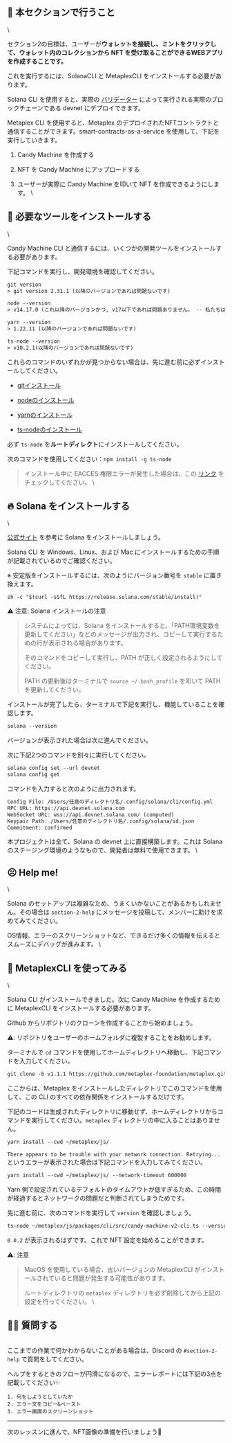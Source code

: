 ## 🦾 本セクションで行うこと
\

セクション2の目標は、ユーザーが**ウォレットを接続し、ミントをクリックして、ウォレット内のコレクションから NFT を受け取ることができるWEBアプリを作成することです。**

これを実行するには、SolanaCLI と MetaplexCLI をインストールする必要があります。

Solana CLI を使用すると、実際の [バリデーター](https://solana.com/validators) によって実行される実際のブロックチェーンである devnet にデプロイできます。

Metaplex CLI を使用すると、Metaplex のデプロイされたNFTコントラクトと通信することができます。smart-contracts-as-a-service を使用して、下記を実行していきます。

1. Candy Machine を作成する

2. NFT を Candy Machine にアップロードする

3. ユーザーが実際に Candy Machine を叩いて NFT を作成できるようにします。
\
## 🤖 必要なツールをインストールする
\

Candy Machine CLI と通信するには、いくつかの開発ツールをインストールする必要があります。

下記コマンドを実行し、開発環境を確認してください。

```txt
git version
> git version 2.31.1 (以降のバージョンであれば問題ないです)

node --version
> v14.17.0 (これ以降のバージョンかつ, v17以下であれば問題ありません。 -- 私たちはnode v16がベストだと思います)

yarn --version
> 1.22.11 (以降のバージョンであれば問題ないです)

ts-node --version
> v10.2.1(以降のバージョンであれば問題ないです)
```

これらのコマンドのいずれかが見つからない場合は、先に進む前に必ずインストールしてください。

- [gitインストール](https://git-scm.com/book/en/v2/Getting-Started-Installing-Git)

- [nodeのインストール](https://nodejs.org/en/download/)

- [yarnのインストール](https://classic.yarnpkg.com/lang/en/docs/install)

- [ts-nodeのインストール](https://www.npmjs.com/package/ts-node#installation)

必ず `ts-node` を**ルートディレクト**にインストールしてください。

次のコマンドを使用してください：`npm install -g ts-node`

>インストール中に EACCES 権限エラーが発生した場合は、この [リンク](https://docs.npmjs.com/resolving-eacces-permissions-errors-when-installing-packages-globally) をチェックしてください。
\
## 🔥 Solana をインストールする
\

[公式サイト](https://docs.solana.com/cli/install-solana-cli-tools#use-solanas-install-tool) を参考に Solana をインストールしましょう。

Solana CLI を Windows、Linux、および Mac にインストールするための手順が記載されているのでご確認ください。

※ 安定版をインストールするには、次のようにバージョン番号を `stable` に置き換えます。

```
sh -c "$(curl -sSfL https://release.solana.com/stable/install)"
```

⚠️ 注意: Solana インストールの注意
> システムによっては、Solana をインストールすると、「PATH環境変数を更新してください」などのメッセージが出力され、コピーして実行するための行が表示される場合があります。
>
>そのコマンドをコピーして実行し、PATH が正しく設定されるようにしてください。
>
>PATH の更新後はターミナルで `source ~/.bash_profile` を叩いて PATH を更新してください。

インストールが完了したら、ターミナルで下記を実行し、機能していることを確認します。

```txt
solana --version
```
バージョンが表示された場合は次に進んでください。

次に下記2つのコマンドを別々に実行してください。

```txt
solana config set --url devnet
solana config get
```

コマンドを入力すると次のように出力されます。

```txt
Config File: /Users/任意のディレクトリ名/.config/solana/cli/config.yml
RPC URL: https://api.devnet.solana.com
WebSocket URL: wss://api.devnet.solana.com/ (computed)
Keypair Path: /Users/任意のディレクトリ名/.config/solana/id.json
Commitment: confirmed
```

本プロジェクトは全て、Solana の devnet 上に直接構築します。これは Solana のステージング環境のようなもので、開発者は無料で使用できます。
\
## ☹️ Help me!
\

Solana のセットアップは複雑なため、うまくいかないことがあるかもしれません。その場合は `section-2-help` にメッセージを投稿して、メンバーに助けを求めてみてください。

OS情報、エラーのスクリーンショットなど、できるだけ多くの情報を伝えるとスムーズにデバッグが進みます。
\
## 🤩 MetaplexCLI を使ってみる
\

Solana CLI がインストールできました。次に Candy Machine を作成するために MetaplexCLI をインストールする必要があります。

Github からリポジトリのクローンを作成することから始めましょう。

⚠️: リポジトリをユーザーのホームフォルダに複製することをお勧めします。

ターミナルで `cd` コマンドを使用してホームディレクトリへ移動し、下記コマンドを入力してください。

```txt
git clone -b v1.1.1 https://github.com/metaplex-foundation/metaplex.git ~/metaplex
```

ここからは、Metaplex をインストールしたディレクトリでこのコマンドを使用して、この CLI のすべての依存関係をインストールするだけです。

下記のコードは生成されたディレクトリに移動せず、ホームディレクトリからコマンドを実行してください。`metaplex` ディレクトリの中に入ることはありません。

```txt
yarn install --cwd ~/metaplex/js/
```

`There appears to be trouble with your network connection. Retrying...` というエラーが表示された場合は下記コマンドを入力してみてください。

```txt
yarn install --cwd ~/metaplex/js/ --network-timeout 600000
```

Yarn 側で設定されているデフォルトのタイムアウトが低すぎるため、この時間が経過するとネットワークの問題だと判断されてしまうためです。

先に進む前に、次のコマンドを実行して `version` を確認しましょう。

```txt
ts-node ~/metaplex/js/packages/cli/src/candy-machine-v2-cli.ts --version
```

`0.0.2` が表示されるはずです。これで NFT 設定を始めることができます。

⚠️: 注意
> MacOS を使用している場合、古いバージョンの MetaplexCLI がインストールされていると問題が発生する可能性があります。
>
>ルートディレクトリの `metaplex` ディレクトリを必ず削除してから上記の設定を行ってください。
\
## 🙋‍♂️ 質問する
\
ここまでの作業で何かわからないことがある場合は、Discord の `#section-2-help` で質問をしてください。

ヘルプをするときのフローが円滑になるので、エラーレポートには下記の3点を記載してください✨
```
1. 何をしようとしていたか
2. エラー文をコピー&ペースト
3. エラー画面のスクリーンショット
```

------
次のレッスンに進んで、NFT画像の準備を行いましょう🎉
